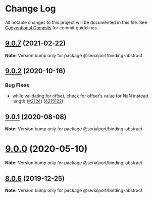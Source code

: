 # Change Log

All notable changes to this project will be documented in this file.
See [Conventional Commits](https://conventionalcommits.org) for commit guidelines.

## [9.0.7](https://github.com/serialport/node-serialport/compare/v9.0.6...v9.0.7) (2021-02-22)

**Note:** Version bump only for package @serialport/binding-abstract





## [9.0.2](https://github.com/serialport/node-serialport/compare/v9.0.1...v9.0.2) (2020-10-16)


### Bug Fixes

* while validating for offset, check for offset's value for NaN instead length ([#2124](https://github.com/serialport/node-serialport/issues/2124)) ([4215122](https://github.com/serialport/node-serialport/commit/42151228240c5c818ac5327d6ff5c01398805564))





## [9.0.1](https://github.com/serialport/node-serialport/compare/v9.0.0...v9.0.1) (2020-08-08)

**Note:** Version bump only for package @serialport/binding-abstract





# [9.0.0](https://github.com/serialport/node-serialport/compare/v8.0.8...v9.0.0) (2020-05-10)

**Note:** Version bump only for package @serialport/binding-abstract





## [8.0.6](https://github.com/serialport/node-serialport/compare/v8.0.5...v8.0.6) (2019-12-25)

**Note:** Version bump only for package @serialport/binding-abstract
